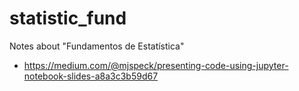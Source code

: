 # statistic_fund
Notes about "Fundamentos de Estatística"

- https://medium.com/@mjspeck/presenting-code-using-jupyter-notebook-slides-a8a3c3b59d67
